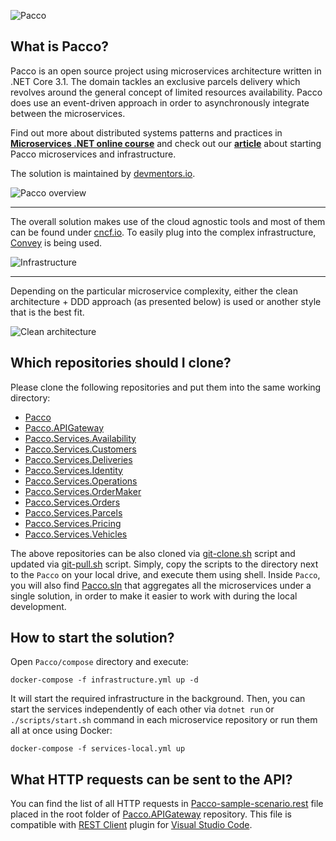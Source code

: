![Pacco](https://raw.githubusercontent.com/devmentors/Pacco/master/assets/pacco_logo.png)

**What is Pacco?**
----------------

Pacco is an open source project using microservices architecture written in .NET Core 3.1. The domain tackles an exclusive parcels delivery which revolves around the general concept of limited resources availability. Pacco does use an event-driven approach in order to asynchronously integrate between the microservices.

Find out more about distributed systems patterns and practices in **[Microservices .NET online course](https://devmentors.io/courses/microservices-net)** and check out our **[article](https://devmentors.io/blog/hello-world-microservices-pacco)** about starting Pacco microservices and infrastructure.

The solution is maintained by [devmentors.io](https://devmentors.io).

![Pacco overview](https://raw.githubusercontent.com/devmentors/Pacco/master/assets/pacco_overview.png)

----------------

The overall solution makes use of the cloud agnostic tools and most of them can be found under [cncf.io](https://cncf.io). To easily plug into the complex infrastructure, [Convey](https://convey-stack.github.io) is being used.

![Infrastructure](https://raw.githubusercontent.com/devmentors/Pacco/master/assets/infrastructure.png)

----------------

Depending on the particular microservice complexity, either the clean architecture + DDD approach (as presented below) is used or another style that is the best fit.

![Clean architecture](https://raw.githubusercontent.com/devmentors/Pacco/master/assets/clean_architecture.png)


**Which repositories should I clone?**
----------------

Please clone the following repositories and put them into the same working directory:

- [Pacco](https://github.com/devmentors/Pacco)
- [Pacco.APIGateway](https://github.com/devmentors/Pacco.APIGateway)
- [Pacco.Services.Availability](https://github.com/devmentors/Pacco.Services.Availability)
- [Pacco.Services.Customers](https://github.com/devmentors/Pacco.Services.Customers)
- [Pacco.Services.Deliveries](https://github.com/devmentors/Pacco.Services.Deliveries)
- [Pacco.Services.Identity](https://github.com/devmentors/Pacco.Services.Identity)
- [Pacco.Services.Operations](https://github.com/devmentors/Pacco.Services.Operations)
- [Pacco.Services.OrderMaker](https://github.com/devmentors/Pacco.Services.OrderMaker)
- [Pacco.Services.Orders](https://github.com/devmentors/Pacco.Services.Orders)
- [Pacco.Services.Parcels](https://github.com/devmentors/Pacco.Services.Parcels)
- [Pacco.Services.Pricing](https://github.com/devmentors/Pacco.Services.Pricing)
- [Pacco.Services.Vehicles](https://github.com/devmentors/Pacco.Services.Vehicles)

The above repositories can be also cloned via [git-clone.sh](https://github.com/devmentors/Pacco/blob/master/scripts/git-clone.sh) script and updated via [git-pull.sh](https://github.com/devmentors/Pacco/blob/master/scripts/git-pull.sh) script. Simply, copy the scripts to the directory next to the `Pacco` on your local drive, and execute them using shell. Inside `Pacco`, you will also find [Pacco.sln](https://github.com/devmentors/Pacco/blob/master/Pacco.sln)  that aggregates all the microservices under a single solution, in order to make it easier to work with during the local development.

**How to start the solution?**
----------------

Open `Pacco/compose` directory and execute:

```
docker-compose -f infrastructure.yml up -d
```

It will start the required infrastructure in the background. Then, you can start the services independently of each other via `dotnet run` or `./scripts/start.sh` command in each microservice repository or run them all at once using Docker:

```
docker-compose -f services-local.yml up
```

**What HTTP requests can be sent to the API?**
----------------

You can find the list of all HTTP requests in [Pacco-sample-scenario.rest](https://github.com/devmentors/Pacco.APIGateway/blob/master/Pacco-sample-scenario.rest) file placed in the root folder of [Pacco.APIGateway](https://github.com/devmentors/Pacco.APIGateway) repository. 
This file is compatible with [REST Client](https://marketplace.visualstudio.com/items?itemName=humao.rest-client) plugin for [Visual Studio Code](https://code.visualstudio.com). 
